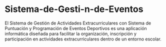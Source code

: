 # Sistema-de-Gesti-n-de-Eventos
El Sistema de Gestión de Actividades Extracurriculares con Sistema de Puntuación y Programación de Eventos Deportivos es una aplicación informática diseñada para facilitar la organización, inscripción y participación en actividades extracurriculares dentro de un entorno escolar. 
